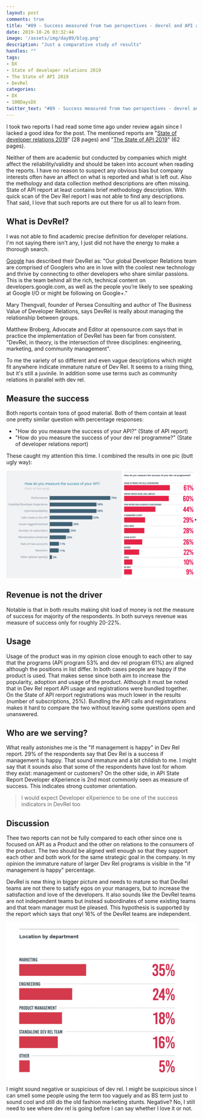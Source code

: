```yaml
---
layout: post
comments: true
title: "#89 - Success measured from two perspectives - devrel and API as a Product"
date: 2019-10-26 03:32:44
image: '/assets/img/day89/blog.png'
description: "Just a comparative study of results"
handles: "" 
tags:
- DX 
- State of developer relations 2019
- The State of API 2019
- DevRel
categories:
- DX
- 100DaysDX
twitter_text: "#89 - Success measured from two perspectives - devrel and API as a Product"
---
```


I took two reports I had read some time ago under review again since I lacked a good idea for the post. The mentioned reports are "[State of developer relations 2019](https://stateofdevrel.hoopy.io/)" (28 pages) and "[The State of API 2019](https://static1.smartbear.co/smartbearbrand/media/pdf/smartbear_state_of_api_2019.pdf)" (62 pages). 

Neither of them are academic but conducted by companies which might affect the reliability/validity and should be taken into account when reading the reports. I have no reason to suspect any obvious bias but company interests often have an affect on what is reported and what is left out. Also the methology and data collection method descriptions are often missing. State of API report at least contains brief methodology description. With quick scan of the Dev Rel report I was not able to find any descriptions. That said, I love that such reports are out there for us all to learn from.  


## What is DevRel?

I was not able to find academic precise definition for developer relations. I'm not saying there isn't any, I just did not have the energy to make a thorough search. 

[Google](https://www.google.com/intl/km/about/careers/teams/client-facing/dev-rel/) has described their DevRel as: 
"Our global Developer Relations team are comprised of Googlers who are in love with the coolest new technology and thrive by connecting to other developers who share similar passions. This is the team behind all the rich, technical content on developers.google.com, as well as the people you’re likely to see speaking at Google I/O or might be following on Google+."

Mary Thengvall, founder of Persea Consulting and author of The Business Value of Developer Relations, says DevRel is really about managing the relationship between groups. 

Matthew Broberg, Advocate and Editor at opensource.com says that in practice the implementation of DevRel has been far from consistent. "DevRel, in theory, is the intersection of three disciplines: engineering, marketing, and community management". 

To me the variety of so different and even vague descriptions which might fit anywhere indicate immature nature of Dev Rel. It seems to a rising thing, but it's still a juvinile. In addition some use terms such as community relations in parallel with dev rel.  

## Measure the success

Both reports contain tons of good material. Both of them contain at least one pretty similar question with percentage responses: 

- "How do you measure the success of your API?" (State of API report)
- "How do you measure the success of your dev rel programme?" (State of developer relations report)

These caught my attention this time. I combined the results in one pic (butt ugly way): 

<img itemprop="image" src="/assets/img/day89/success-is.png" alt="{{site.name}}">

## Revenue is not the driver

Notable is that in both results making shit load of money is not the measure of success for majority of the respondents. In both surveys revenue was measure of success only for roughly 20-22%. 

## Usage

Usage of the product was in my opinion close enough to each other to say that the programs (API program 53% and dev rel program 61%) are aligned although the positions in list differ. In both cases people are happy if the product is used. That makes sense since both aim to increase the popularity, adoption and usage of the product. Although it must be noted that in Dev Rel report API usage and registrations were bundled together. On the State of API rerport registrations was much lower in the results (number of subscriptions, 25%). Bundling the API calls and registrations makes it hard to compare the two without leaving some questions open and unanswered. 

## Who are we serving? 

What really astonishes me is the "If management is happy" in Dev Rel report. 29% of the respondents say that Dev Rel is a success if management is happy. That sound immature and a bit childish to me. I might say that it sounds also that some of the respondents have lost for whom they exist: management or customers? On the other side, in API State Report Developer eXperience is 2nd most commonly seen as measure of success. This indicates strong customer orientation.  

<blockquote>I would expect Developer eXperience to be one of the success indicators in DevRel too</blockquote>

## Discussion

Thee two reports can not be fully compared to each other since one is focused on API as a Product and the other on relations to the consumers of the product. The two should be aligned well enough so that they support each other and both work for the same strategic goal in the company. In my opinion the immature nature of larger Dev Rel programs is visible in the "if management is happy" percentage. 

DevRel is new thing in bigger picture and needs to mature so that DevRel teams are not there to satisfy egos on your managers, but to increase the satisfaction and love of the developers. It also sounds like the DevRel teams are not independent teams but instead subordinates of some existing teams and that team manager must be pleased. This hypothesis is supported by the report which says that onyl 16% of the DevRel teams are independent. 

<img itemprop="image" src="/assets/img/day89/team.png" alt="{{site.name}}">

I might sound negative or suspicious of dev rel. I might be suspicious since I can smell some people using the term too vaguely and as BS term just to sound cool and still do the old fashion marketing stunts. Negative? No, I still need to see where dev rel is going before I can say whether I love it or not. 